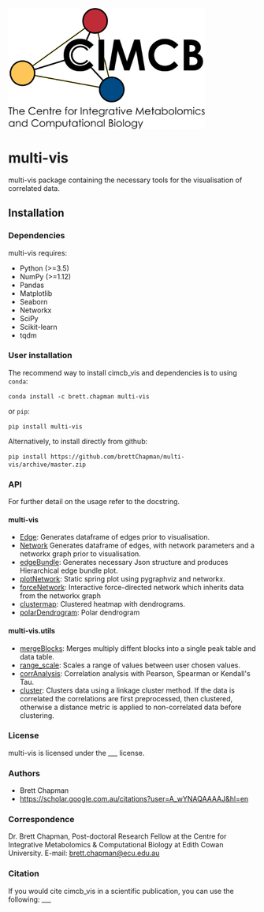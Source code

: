 <img src="cimcb_logo.png" alt="drawing" width="400"/>

# multi-vis
multi-vis package containing the necessary tools for the visualisation of correlated data.

## Installation

### Dependencies
multi-vis requires:
- Python (>=3.5)
- NumPy (>=1.12)
- Pandas
- Matplotlib
- Seaborn
- Networkx
- SciPy
- Scikit-learn
- tqdm

### User installation
The recommend way to install cimcb_vis and dependencies is to using ``conda``:
```console
conda install -c brett.chapman multi-vis
```
or ``pip``:
```console
pip install multi-vis
```
Alternatively, to install directly from github:
```console
pip install https://github.com/brettChapman/multi-vis/archive/master.zip
```

### API
For further detail on the usage refer to the docstring.

#### multi-vis
- [Edge](https://github.com/brettChapman/multi-vis/blob/master/multi-vis/Edge.py): Generates dataframe of edges prior to visualisation.
- [Network](https://github.com/brettChapman/multi-vis/blob/master/multi-vis/Network.py) Generates dataframe of edges, with network parameters and a networkx graph prior to visualisation.
- [edgeBundle](https://github.com/brettChapman/multi-vis/blob/master/multi-vis/edgeBundle.py): Generates necessary Json structure and produces Hierarchical edge bundle plot.
- [plotNetwork](https://github.com/brettChapman/multi-vis/blob/master/multi-vis/plotNetwork.py): Static spring plot using pygraphviz and networkx.
- [forceNetwork](https://github.com/brettChapman/multi-vis/blob/master/multi-vis/forceNetwork.py): Interactive force-directed network which inherits data from the networkx graph
- [clustermap](https://github.com/brettChapman//multi-vis/blob/master/multi-vis/clustermap.py): Clustered heatmap with dendrograms.
- [polarDendrogram](https://github.com/brettChapman/multi-vis/blob/master/multi-vis/polarDendrogram.py): Polar dendrogram

#### multi-vis.utils
- [mergeBlocks](https://github.com/brettChapman/multi-vis/blob/master/multi-vis/utils/mergeBlocks.py): Merges multiply diffent blocks into a single peak table and data table.
- [range_scale](https://github.com/brettChapman/multi-vis/blob/master/multi-vis/utils/range_scale.py): Scales a range of values between user chosen values.
- [corrAnalysis](https://github.com/brettChapman/multi-vis/blob/master/multi-vis/corrAnalysis.py): Correlation analysis with Pearson, Spearman or Kendall's Tau.
- [cluster](https://github.com/brettChapman/multi-vis/blob/master/multi-vis/utils/spatialClustering.py): Clusters data using a linkage cluster method. If the data is correlated the correlations are first preprocessed, then clustered, otherwise a distance metric is applied to non-correlated data before clustering.

### License
multi-vis is licensed under the ___ license.

### Authors
- Brett Chapman
- https://scholar.google.com.au/citations?user=A_wYNAQAAAAJ&hl=en

### Correspondence
Dr. Brett Chapman, Post-doctoral Research Fellow at the Centre for Integrative Metabolomics & Computational Biology at Edith Cowan University.
E-mail: brett.chapman@ecu.edu.au

### Citation
If you would cite cimcb_vis in a scientific publication, you can use the following: ___

